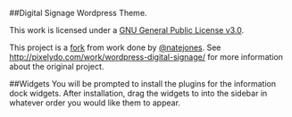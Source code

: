##Digital Signage Wordpress Theme.

This work is licensed under a [GNU General Public License v3.0](http://www.gnu.org/licenses/gpl-3.0.txt).

This project is a [fork](https://github.com/natejones/wpds) from work done by [@natejones](https://twitter.com/natejones). See http://pixelydo.com/work/wordpress-digital-signage/ for more information about the original project.

##Widgets
You will be prompted to install the plugins for the information dock widgets. After installation, drag the widgets to into the sidebar in whatever order you would like them to appear.
